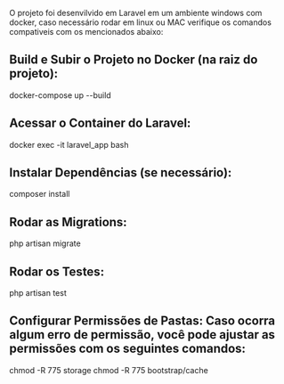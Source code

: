 O projeto foi desenvilvido em Laravel em um ambiente windows com docker, caso necessário rodar em linux ou MAC verifique os comandos compativeis com os mencionados abaixo:

## Build e Subir o Projeto no Docker (na raiz do projeto):
docker-compose up --build

## Acessar o Container do Laravel:
docker exec -it laravel_app bash

## Instalar Dependências (se necessário):
composer install

## Rodar as Migrations:
php artisan migrate

## Rodar os Testes:
php artisan test

## Configurar Permissões de Pastas: Caso ocorra algum erro de permissão, você pode ajustar as permissões com os seguintes comandos:
chmod -R 775 storage
chmod -R 775 bootstrap/cache
